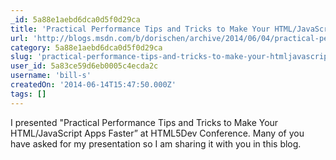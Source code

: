 ```yaml
---
_id: 5a88e1aebd6dca0d5f0d29ca
title: 'Practical Performance Tips and Tricks to Make Your HTML/JavaScript Apps Faster'
url: 'http://blogs.msdn.com/b/dorischen/archive/2014/06/04/practical-performance-tips-and-tricks-to-make-your-html-javascript-apps-faster.aspx?loc=zbtfz_zYFCz&prod=zOtProdz&tech=zWDz_zMoz&lang=zHTz_zJsz&prog=zEventz&type=zBlz&country=zUSz'
category: 5a88e1aebd6dca0d5f0d29ca
slug: 'practical-performance-tips-and-tricks-to-make-your-htmljavascript-apps-faster'
user_id: 5a83ce59d6eb0005c4ecda2c
username: 'bill-s'
createdOn: '2014-06-14T15:47:50.000Z'
tags: []
---
```


I presented "Practical Performance Tips and Tricks to Make Your HTML/JavaScript Apps Faster” at HTML5Dev Conference.  Many of you have asked for my presentation so I am sharing it with you in this blog.
